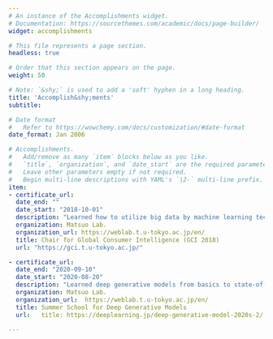 ```yaml
---
# An instance of the Accomplishments widget.
# Documentation: https://sourcethemes.com/academic/docs/page-builder/
widget: accomplishments

# This file represents a page section.
headless: true

# Order that this section appears on the page.
weight: 50

# Note: `&shy;` is used to add a 'soft' hyphen in a long heading.
title: 'Accomplish&shy;ments'
subtitle:

# Date format
#   Refer to https://wowchemy.com/docs/customization/#date-format
date_format: Jan 2006

# Accomplishments.
#   Add/remove as many `item` blocks below as you like.
#   `title`, `organization`, and `date_start` are the required parameters.
#   Leave other parameters empty if not required.
#   Begin multi-line descriptions with YAML's `|2-` multi-line prefix.
item:
- certificate_url: 
  date_end: ""
  date_start: "2018-10-01"
  description: "Learned how to utilize big data by machine learning technology. "
  organization: Matsuo Lab.
  organization_url: https://weblab.t.u-tokyo.ac.jp/en/
  title: Chair for Global Consumer Intelligence (GCI 2018)
  url: "https://gci.t.u-tokyo.ac.jp/"

- certificate_url: 
  date_end: "2020-09-10"
  date_start: "2020-08-20"
  description: "Learned deep generative models from basics to state-of-the-art."
  organization: Matsuo Lab.
  organization_url:  https://weblab.t.u-tokyo.ac.jp/en/
  title: Summer School for Deep Generative Models
  url:   title: https://deeplearning.jp/deep-generative-model-2020s-2/
  
---
```

